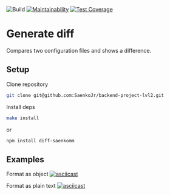 ![Build](https://github.com/SaenkoJr/backend-project-lvl2/workflows/CI/badge.svg?branch=master)
[![Maintainability](https://api.codeclimate.com/v1/badges/8df6343b6d672afb878b/maintainability)](https://codeclimate.com/github/SaenkoJr/backend-project-lvl2/maintainability)
[![Test Coverage](https://api.codeclimate.com/v1/badges/8df6343b6d672afb878b/test_coverage)](https://codeclimate.com/github/SaenkoJr/backend-project-lvl2/test_coverage)

# Generate diff

Compares two configuration files and shows a difference.

## Setup

Clone repository
```sh
git clone git@github.com:SaenkoJr/backend-project-lvl2.git
```

Install deps
```sh
make install
```
or
```sh
npm install diff-saenkomm
```

## Examples

Format as object
[![asciicast](https://asciinema.org/a/qLctRmGJAJ6duiumrTGPzHP6F.svg)](https://asciinema.org/a/qLctRmGJAJ6duiumrTGPzHP6F)

Format as plain text
[![asciicast](https://asciinema.org/a/H0gFQVssJC08YwPLOyILcroHi.svg)](https://asciinema.org/a/H0gFQVssJC08YwPLOyILcroHi)

